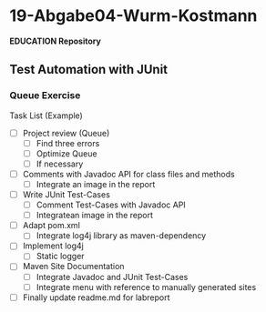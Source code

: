 # 19-Abgabe04-Wurm-Kostmann #

**EDUCATION Repository**

## Test Automation with JUnit ##

### Queue Exercise ###

Task List (Example)

- [ ] Project review (Queue)
  - [ ] Find three errors
  - [ ] Optimize Queue
  - [ ] If necessary
- [ ] Comments with Javadoc API for class files and methods
  - [ ] Integrate an image in the report
- [ ] Write JUnit Test-Cases
  - [ ] Comment Test-Cases with Javadoc API
  - [ ] Integratean image in the report
- [ ] Adapt pom.xml
  - [ ] Integrate log4j library as maven-dependency
- [ ] Implement log4j
  - [ ] Static logger
- [ ] Maven Site Documentation
  - [ ] Integrate Javadoc and JUnit Test-Cases
  - [ ] Integrate menu with reference to manually generated sites
- [ ] Finally update readme.md for labreport 
